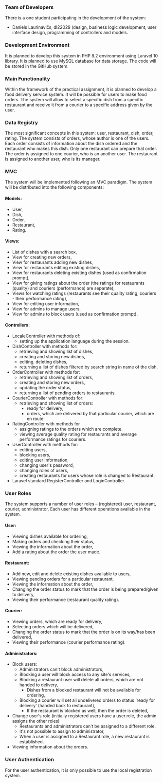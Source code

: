 ### Team of Developers
There is a one student participating in the development of the system:
-	Daniels Laurinavičs, dl22029 (design, business logic development, user interface design, programming of controllers and models.
### Development Environment
It is planned to develop this system in PHP 8.2 environment using Laravel 10 library. It is planned to use MySQL database for data storage. The code will be stored in the GitHub system.
### Main Functionality
Within the framework of the practical assignment, it is planned to develop a food delivery service system.
It will be possible for users to make food orders. The system will allow to select a specific dish from a specific restaurant and receive it from a courier to a specific address given by the user.
### Data Registry
The most significant concepts in this system: user, restaurant, dish, order, rating.
The system consists of orders, whose author is one of the users. Each order consists of information about the dish ordered and the restaurant who makes this dish. Only one restaurant can prepare that order.
The order is assigned to one courier, who is an another user. The restaurant is assigned to another user, who is its manager.
### MVC
The system will be implemented following an MVC paradigm. The system will be distributed into the following components:
#### Models:
-	User,
-	Dish,
-	Order,
-	Restaurant,
-	Rating.
#### Views:
-	List of dishes with a search box,
-	View for creating new orders,
-	View for restaurants adding new dishes,
-	View for restaurants editing existing dishes,
-	View for restaurants deleting existing dishes (used as confirmation prompt),
-	View for giving ratings about the order (the ratings for restaurants (quality) and couriers (performance) are separate),
-	Views for watching ratings (restaurants see their quality rating, couriers - their performance rating),
-	View for editing user information,
-	View for admins to manage users,
-	View for admins to block users (used as confirmation prompt).
#### Controllers:
-	LocaleController with methods of:
	- setting up the application language during the session.
-	DishController with methods for:
	- retrieving and showing list of dishes,
	- creating and storing new dishes,
    - editing, deleting dishes,
	- returning a list of dishes filtered by search string in name of the dish.
-	OrderController with methods for:
	- retrieving and showing list of orders,
	- creating and storing new orders,
	- updating the order status, 
	- returning a list of pending orders to restaurants.
-	CourierController with methods for:
	- retrieving and showing list of orders:
	  - ready for delivery,
	  - orders, which are delivered by that particular courier, which are en route.
-	RatingController with methods for
	- assigning ratings to the orders which are complete.
	- viewing average quality rating for restaurants and average performance ratings for couriers.
-	UserController with methods for:
    - editing users,
	- blocking users,
	- editing user information,
	- changing user's password,
	- changing roles of users,
	- creating restaurants for users whose role is changed to Restaurant.
-	Laravel standard RegisterController and LoginController.
### User Roles
The system supports a number of user roles – (registered) user, restaurant, courier, administrator. Each user has different operations available in the system.
#### User:
-	Viewing dishes available for ordering,
-	Making orders and checking their status,
-	Viewing the information about the order,
-	Add a rating about the order the user made.
#### Restaurant:
-	Add new, edit and delete existing dishes available to users,
-	Viewing pending orders for a particular restaurant,
-	Viewing the information about the order,
-	Changing the order status to mark that the order is being prepared/given to delivery,
-	Viewing their performance (restaurant quality rating).
#### Courier:
-	Viewing orders, which are ready for delivery,
-	Selecting orders which will be delivered,
-	Changing the order status to mark that the order is on its way/has been delivered,
-	Viewing their performance (courier performance rating).
#### Administrators:
-	Block users:
	- Administrators can't block administrators,
	- Blocking a user will block access to any site's services,
	- Blocking a restaurant user will delete all orders, which are not handed to delivery,
	  - Dishes from a blocked restaurant will not be available for ordering,
	- Blocking a courier will set all undelivered orders to status 'ready for delivery' (handed back to restaurant),
	  - If the restaurant is blocked as well, then the order is deleted,
-	Change user's role (initially registered users have a user role, the admin assigns the other roles)
	- Restaurants and administrators can't be assigned to a different role,
	- It's not possible to assign to administrator,
	- When a user is assigned to a Restaurant role, a new restaurant is established.
-	Viewing information about the orders.
### User Authentication
For the user authentication, it is only possible to use the local registration system.
